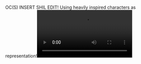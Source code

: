 OC(S) INSERT SHIL EDIT! Using heavily inspired characters as representation!![alt](https://media.discordapp.net/attachments/1234694354778718260/1368891358122868816/lv_0_20250505180118.mp4?ex=6819deec&is=68188d6c&hm=0e8c131831839628a538309dc9442d4e464cf62d762a6c809ae97757e3bd2d24&)
